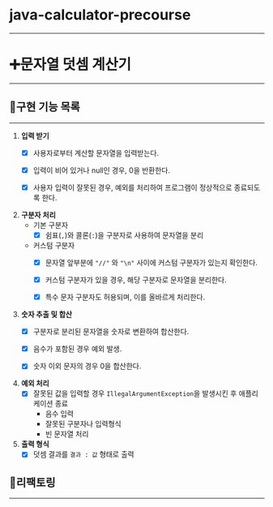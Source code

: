 # java-calculator-precourse

****************************************

# ➕문자열 덧셈 계산기

****************************************

## 📌구현 기능 목록

****************************************

1. **입력 받기**
    - [x] 사용자로부터 계산할 문자열을 입력받는다.
    - [x] 입력이 비어 있거나 null인 경우, 0을 반환한다.
    - [x] 사용자 입력이 잘못된 경우, 예외를 처리하여 프로그램이 정상적으로 종료되도록 한다.


2. **구분자 처리**
    * 기본 구분자
        - [x] 쉼표(`,`)와 콜론(`:`)을 구분자로 사용하여 문자열을 분리
    * 커스텀 구분자
        - [x] 문자열 앞부분에 `"//"` 와 `"\n"` 사이에 커스텀 구분자가 있는지 확인한다.
        - [x] 커스텀 구분자가 있을 경우, 해당 구분자로 문자열을 분리한다.
        - [x] 특수 문자 구분자도 허용되며, 이를 올바르게 처리한다.


3. **숫자 추출 및 합산**
    - [x] 구분자로 분리된 문자열을 숫자로 변환하여 합산한다.
    - [x] 음수가 포함된 경우 예외 발생.
    - [x] 숫자 이외 문자의 경우 0을 합산한다.


4. **예외 처리**
    - [x] 잘못된 값을 입력할 경우 `IllegalArgumentException`을 발생시킨 후 애플리케이션 종료
        * 음수 입력
        * 잘못된 구분자나 입력형식
        * 빈 문자열 처리


5. **출력 형식**
    - [x] 덧셈 결과를 `결과 : 값` 형태로 출력

## 🔧리팩토링

****************************************
